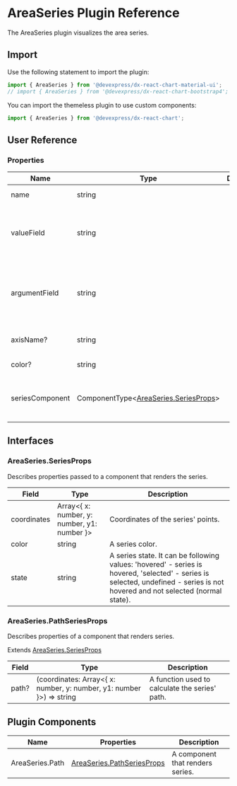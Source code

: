 # AreaSeries Plugin Reference

The AreaSeries plugin visualizes the area series.

## Import

Use the following statement to import the plugin:

```js
import { AreaSeries } from '@devexpress/dx-react-chart-material-ui';
// import { AreaSeries } from '@devexpress/dx-react-chart-bootstrap4';
```

You can import the themeless plugin to use custom components:

```js
import { AreaSeries } from '@devexpress/dx-react-chart';
```

## User Reference

### Properties

Name | Type | Default | Description
-----|------|---------|------------
name | string | | A series name.
valueField | string | | The name of a data field that provides series point values.
argumentField | string | | The name of a data field that provides series point argument values.
axisName? | string | | An associated axis.
color? | string | | The series color.
seriesComponent | ComponentType&lt;[AreaSeries.SeriesProps](#areaseriesseriesprops)&gt; | | A component that renders series.

## Interfaces

### AreaSeries.SeriesProps

Describes properties passed to a component that renders the series.

Field | Type | Description
------|------|------------
coordinates | Array&lt;{ x: number, y: number, y1: number }&gt; | Coordinates of the series' points.
color | string | A series color.
state | string | A series state. It can be following values: 'hovered' - series is hovered, 'selected' - series is selected, undefined - series is not hovered and not selected (normal state).

### AreaSeries.PathSeriesProps

Describes properties of a component that renders series.

Extends [AreaSeries.SeriesProps](#areaseriesseriesprops)

Field | Type | Description
------|------|------------
path? | (coordinates: Array&lt;{ x: number, y: number, y1: number }&gt;) => string | A function used to calculate the series' path.

## Plugin Components

Name | Properties | Description
-----|------------|------------
AreaSeries.Path | [AreaSeries.PathSeriesProps](#areaseriespathseriesprops) | A component that renders series.
